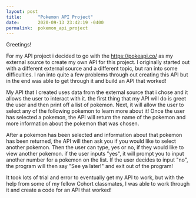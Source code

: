 ```yaml
---
layout: post
title:      "Pokemon API Project"
date:       2020-09-13 23:42:19 -0400
permalink:  pokemon_api_project
---
```



Greetings! 

For my API project i decided to go with the https://pokeapi.co/ as my external source to create my own API for this project. I originally started out with a different external source and a different topic, but ran into some difficulties. I ran into quite a few problems through out creating this API but in the end was able to get through it and build an API that worked! 

My API that I created uses data from the external source that i chose and it allows the user to interact with it. the first thing that my API will do is greet the user and then print off a list of pokemon. Next, it will allow the user to select any of the following pokemon to learn more about it! Once the user has selected a pokemon, the API will return the name of the pokemon and more information about the pokemon that was chosen.

After a pokemon has been selected and information about that pokemon has been returned, the API will then ask you if you would like to select another pokemon. Then the user can type, yes or no, if they would like to view another pokemon. if the user inputs "yes", it will prompt you to input another number for a pokemon on the list. If the user decides to input "no", the program will then say "See ya later!" and exit out of the program!

It took lots of trial and error to eventually get my API to work, but with the help from some of my fellow Cohort classmates, I was able to work through it and create a code for an API that worked! 
